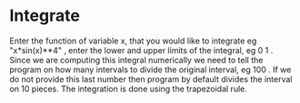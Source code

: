 # Integrate
  Enter the function of variable x, that you would like to integrate eg "x*sin(x)**4" , enter the lower and upper limits of the integral, eg 0 1 .
 Since we are computing this integral numerically we need to tell the program on how many intervals to divide the original interval, eg 100 . If we do not provide this last number then program by default divides the interval on 10 pieces. The integration is done using the trapezoidal rule. 


